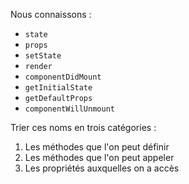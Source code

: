 Nous connaissons :

 * `state`
 * `props`
 * `setState`
 * `render`
 * `componentDidMount`
 * `getInitialState`
 * `getDefaultProps`
 * `componentWillUnmount`

Trier ces noms en trois catégories :

 1. Les méthodes que l'on peut définir
 2. Les méthodes que l'on peut appeler
 3. Les propriétés auxquelles on a accès
